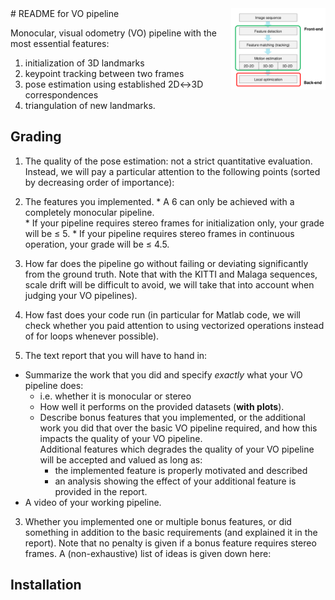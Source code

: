 <img src="vo_pipeline.png" align="right" width="30%"/>
# README for VO pipeline

Monocular, visual odometry (VO) pipeline with the most essential features:

1. initialization of 3D landmarks
2. keypoint tracking between two frames
3. pose estimation using established 2D↔3D correspondences
4. triangulation of new landmarks.

## Grading
1. The quality of the pose estimation: not a strict quantitative evaluation. Instead, we will pay a particular attention to the following points (sorted by decreasing order of importance):
  1. The features you implemented. 
    * A 6 can only be achieved with a completely monocular pipeline.  
    * If your pipeline requires stereo frames for initialization only, your grade will be ≤ 5.
    * If your pipeline requires stereo frames in continuous operation, your grade will be ≤ 4.5.
  2. How far does the pipeline go without failing or deviating significantly from the ground truth. Note that with the KITTI and Malaga sequences, scale drift will be difficult to avoid, we will take that into account when judging your VO pipelines).
  3. How fast does your code run (in particular for Matlab code, we will check whether you paid attention to using vectorized operations instead of for loops whenever possible).
  
2. The text report that you will have to hand in:
  * Summarize the work that you did and specify _exactly_ what your VO pipeline does:
    * i.e. whether it is monocular or stereo
    * How well it performs on the provided datasets (**with plots**). 
    * Describe bonus features that you implemented, or the additional work you did that over the basic VO pipeline required, and how this impacts the quality of your VO pipeline.</br>
       Additional features which degrades the quality of your VO pipeline will be accepted and valued as long as:
       * the implemented feature is properly motivated and described
       * an analysis showing the effect of your additional feature is provided in the report.
  * A video of your working pipeline.

3. Whether you implemented one or multiple bonus features, or did something in addition to the basic requirements (and explained it in the report). Note that no penalty is given if a bonus feature requires stereo frames. A (non-exhaustive) list of ideas is given down here:

## Installation
